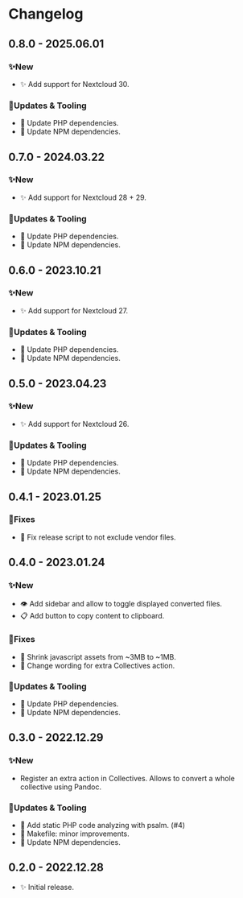 # Changelog

## 0.8.0 - 2025.06.01

### ✨New
- ✨ Add support for Nextcloud 30.

### 🚧Updates & Tooling
- 👷 Update PHP dependencies.
- 🔌 Update NPM dependencies.


## 0.7.0 - 2024.03.22

### ✨New
- ✨ Add support for Nextcloud 28 + 29.

### 🚧Updates & Tooling
- 👷 Update PHP dependencies.
- 🔌 Update NPM dependencies.


## 0.6.0 - 2023.10.21

### ✨New
- ✨ Add support for Nextcloud 27.

### 🚧Updates & Tooling
- 👷 Update PHP dependencies.
- 🔌 Update NPM dependencies.


## 0.5.0 - 2023.04.23

### ✨New
- ✨ Add support for Nextcloud 26.

### 🚧Updates & Tooling
- 👷 Update PHP dependencies.
- 🔌 Update NPM dependencies.


## 0.4.1 - 2023.01.25

### 🐛Fixes
- 🐛 Fix release script to not exclude vendor files.


## 0.4.0 - 2023.01.24

### ✨New
- 👁️ Add sidebar and allow to toggle displayed converted files.
- 📋 Add button to copy content to clipboard.

### 🐛Fixes
- 🐎 Shrink javascript assets from ~3MB to ~1MB.
- 💬 Change wording for extra Collectives action.

### 🚧Updates & Tooling
- 👷 Update PHP dependencies.
- 🔌 Update NPM dependencies.


## 0.3.0 - 2022.12.29

### ✨New
- Register an extra action in Collectives. Allows to convert a whole
  collective using Pandoc.

### 🚧Updates & Tooling
- 🧪 Add static PHP code analyzing with psalm. (#4)
- 👷 Makefile: minor improvements.
- 🔌 Update NPM dependencies.


## 0.2.0 - 2022.12.28

- ✨ Initial release.
